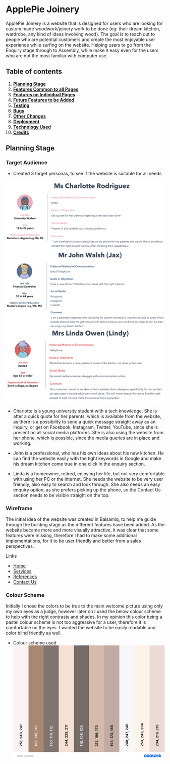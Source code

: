 # **ApplePie Joinery**

ApplePie Joinery is a website that is designed for users who are looking for custom made woodwork/joinery work to be done (eg: their dream kitchen, wardrobe, any kind of ideas involving wood). 
The goal is to reach out to people who are potential customers and create the most enjoyable user experience while surfing on the website. Helping users to go from the Enquiry stage through to Assembly, while make it easy even for the users who are not the most familiar with computer use. 

## Table of contents
1. [**Planning Stage**](#planning-stage)
1. [**Features Common to all Pages**](#features-common-to-all-pages)
1. [**Features on Individual Pages**](#features-on-individual-pages)
1. [**Future Features to be Added**](#future-features-to-be-added)
1. [**Testing**](#testing)
1. [**Bugs**](#bugs)
1. [**Other Changes**](#other-changes)
1. [**Deployment**](#deployment)
1. [**Technology Used**](#technology-used)
1. [**Credits**](#credits)

## **Planning Stage**

### **Target Audience**
* Created 3 target personas, to see if the website is suitable for all needs

 ![Charlotte](assets/photos/charlotte.png)
 ![John](assets/photos/john.png)
 ![Linda](assets/photos/linda.png)

* Charlotte is a young university student with a tech knowledge. She is after a quick quote for her parents, which is available from the website, as there is a possibility to send a quick message straight away as an inquiry, or get on Facebook, Instagram, Twitter, YouTube, since she is present on all social media platforms. She is also using the website from her phone, which is possible, since the media queries are in place and working. 

* John is a professional, who has his own ideas about his new kitchen. He can find the website easily with the tight keywords in Google and make his dream kitchen come true in one click in the enquiry section.

* Linda is a homeowner, retired, enjoying her life, but not very comfortable with using her PC or the internet. She needs the website to be very user friendly, also easy to search and look through. She also needs an easy enquiry option, as she prefers picking up the phone, so the Contact Us section needs to be visible straight on the top. 


### **Wireframe**
The initial idea of the website was created in Balsamiq, to help me guide through the building stage as the different features have been added. 
As the website became more and more visually attractive, it was clear that some features were missing, therefore I had to make some additional implementations, for it to be user friendly and better from a sales perspectives.

Links
* [Home](assets/photos/home.png)
* [Services](assets/photos/services.png)
* [References](assets/photos/references.png)
* [Contact Us](assets/photos/contactus.png)

### **Colour Scheme**
Initially I chose the colors to be true to the main welcome picture using only my own eyes as a judge, however later on I used the below colour scheme to help with the right contrasts and shades. 
In my opinion this color being a pastel colour scheme is not too aggressive for a user, therefore it is comfortable on the eyes. 
I wanted the website to be easily readable and color blind friendly as well.

 * Colour scheme used
 ![color scheme](assets/photos/color-scheme.png)
